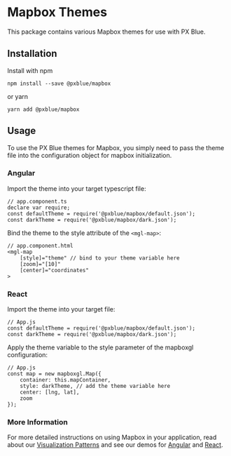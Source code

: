 # Mapbox Themes

This package contains various Mapbox themes for use with PX Blue.

## Installation

Install with npm

```
npm install --save @pxblue/mapbox
```

or yarn

```
yarn add @pxblue/mapbox
```

## Usage

To use the PX Blue themes for Mapbox, you simply need to pass the theme file into the configuration object for mapbox initialization.

### Angular

Import the theme into your target typescript file:

```
// app.component.ts
declare var require;
const defaultTheme = require('@pxblue/mapbox/default.json');
const darkTheme = require('@pxblue/mapbox/dark.json');
```

Bind the theme to the style attribute of the `<mgl-map>`:

```
// app.component.html
<mgl-map
    [style]="theme" // bind to your theme variable here
    [zoom]="[10]"
    [center]="coordinates"
>
```

### React

Import the theme into your target file:

```
// App.js
const defaultTheme = require('@pxblue/mapbox/default.json');
const darkTheme = require('@pxblue/mapbox/dark.json');
```

Apply the theme variable to the style parameter of the mapboxgl configuration:

```
// App.js
const map = new mapboxgl.Map({
    container: this.mapContainer,
    style: darkTheme, // add the theme variable here
    center: [lng, lat],
    zoom
});
```

### More Information

For more detailed instructions on using Mapbox in your application, read about our [Visualization Patterns](https://pxblue.github.io/patterns/visualizations) and see our demos for [Angular](https://stackblitz.com/github/pxblue/mapbox/tree/master/angular-demo) and [React](https://codesandbox.io/s/github/pxblue/mapbox/tree/master/react-demo).
